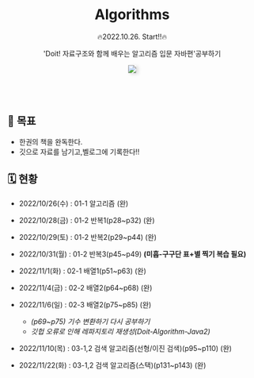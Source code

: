 <div align="center">
  <h1>Algorithms</h1>
  <p>🔥2022.10.26. Start!!🔥</p>
  <p>'Doit! 자료구조와 함께 배우는 알고리즘 입문 자바편'공부하기</p>
  <img src="https://user-images.githubusercontent.com/35926413/84681337-ed41d780-af6e-11ea-825e-56a28db8b2ab.jpg" style="box-shadow:4px 2px 7px rgba(0,0,0,0.14);">
</div>

<br>
<br>
<br>

## 🎯 목표
- 한권의 책을 완독한다.
- 깃으로 자료를 남기고,벨로그에 기록한다!!

## 🗓 현황
- 2022/10/26(수) : 01-1 알고리즘 (완)
- 2022/10/28(금) : 01-2 반복1(p28~p32) (완)
- 2022/10/29(토) : 01-2 반복2(p29~p44) (완)
- 2022/10/31(월) : 01-2 반복3(p45~p49) **(미흡-구구단 표+별 찍기 복습 필요)**
- 2022/11/1(화) : 02-1 배열1(p51~p63) (완)
- 2022/11/4(금) : 02-2 배열2(p64~p68) (완)

- 2022/11/6(일) : 02-3 배열2(p75~p85) (완) 
  - *(p69~p75) 기수 변환하기 다시 공부하기*
  - *깃헙 오류로 인해 레파지토리 재생성(Doit-Algorithm-Java2)*
- 2022/11/10(목) : 03-1,2 검색 알고리즘(선형/이진 검색)(p95~p110) (완) 
- 2022/11/22(화) : 03-1,2 검색 알고리즘(스택)(p131~p143) (완) 



